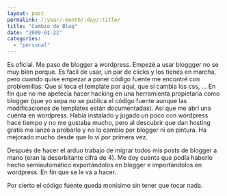 ```yaml
---
layout: post
permalink: /:year/:month/:day/:title/
title: "Cambio de Blog"
date: "2009-01-22"
categories: 
  - "personal"
---
```


Es oficial. Me paso de blogger a wordpress. Empezé a usar bloggger no se muy bien porque. Es fácil de usar, un par de clicks y los tienes en marcha, pero cuando quise empezar a poner código fuente me encontré con problemillas: Que si toca el template por aquí, que si cambia los css, ... En fin que no me apetecía hacer hacking en una herramienta propietaria como blogger (que yo sepa no se publica el código fuente aunque las modificaciones de templates están documentadas). Así que me abrí una cuenta en wordpress. Había instalado y jugado un poco con wordpress hace tiempo y no me gustaba mucho, pero al descubrir que dan hosting gratis me lanzé a probarlo y no lo cambio por blogger ni en pintura. Ha mejorado mucho desde que lo ví por primera vez.

Después de hacer el arduo trabajo de migrar todos mis posts de blogger a mano (eran la desorbitante cifra de 4). Me doy cuenta que podía haberlo hecho semiautomático exportándolos en blogger e importándolos en wordpress. En fin que se le va a hacer.

Por cierto el código fuente queda monísimo sin tener que tocar nada.
